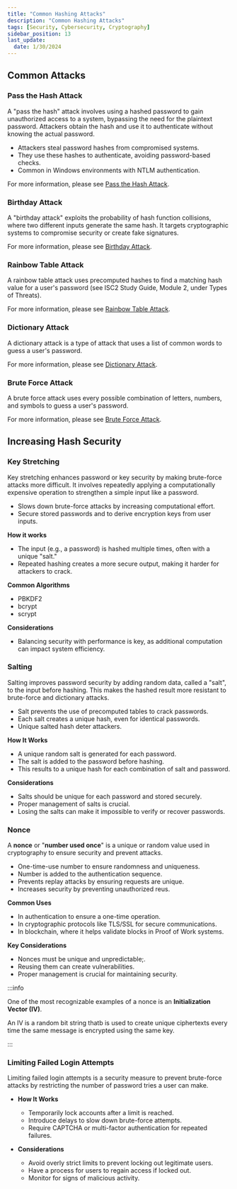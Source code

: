 ```yaml
---
title: "Common Hashing Attacks"
description: "Common Hashing Attacks"
tags: [Security, Cybersecurity, Cryptography]
sidebar_position: 13
last_update:
  date: 1/30/2024
---
```


## Common Attacks 

### Pass the Hash Attack

A "pass the hash" attack involves using a hashed password to gain unauthorized access to a system, bypassing the need for the plaintext password. Attackers obtain the hash and use it to authenticate without knowing the actual password.

- Attackers steal password hashes from compromised systems.
- They use these hashes to authenticate, avoiding password-based checks.
- Common in Windows environments with NTLM authentication.

For more information, please see [Pass the Hash Attack](/docs/007-Cybersecurity/051-List-of-Attacks/002-Cryptographic-Attacks.md#pass-the-hash-attack).

### Birthday Attack

A "birthday attack" exploits the probability of hash function collisions, where two different inputs generate the same hash. It targets cryptographic systems to compromise security or create fake signatures.

For more information, please see [Birthday Attack](/docs/007-Cybersecurity/051-List-of-Attacks/001-Password-Attacks.md#birthday-attack).

### Rainbow Table Attack 

A rainbow table attack uses precomputed hashes to find a matching hash value for a user's password (see ISC2 Study Guide, Module 2, under Types of Threats). 

For more information, please see [Rainbow Table Attack](/docs/007-Cybersecurity/051-List-of-Attacks/002-Cryptographic-Attacks.md#rainbow-table-attack).

### Dictionary Attack 

A dictionary attack is a type of attack that uses a list of common words to guess a user's password. 

For more information, please see [Dictionary Attack](/docs/007-Cybersecurity/051-List-of-Attacks/001-Password-Attacks.md#dictionary-attack).

### Brute Force Attack 

A brute force attack uses every possible combination of letters, numbers, and symbols to guess a user's password.

For more information, please see [Brute Force  Attack](/docs/007-Cybersecurity/051-List-of-Attacks/001-Password-Attacks.md#brute-force-attack).


## Increasing Hash Security 

### Key Stretching 

Key stretching enhances password or key security by making brute-force attacks more difficult. It involves repeatedly applying a computationally expensive operation to strengthen a simple input like a password.

- Slows down brute-force attacks by increasing computational effort.
- Secure stored passwords and to derive encryption keys from user inputs.
  
**How it works**

  - The input (e.g., a password) is hashed multiple times, often with a unique "salt."
  - Repeated hashing creates a more secure output, making it harder for attackers to crack.
  
**Common Algorithms**

  - PBKDF2
  - bcrypt
  - scrypt
  
**Considerations**

  - Balancing security with performance is key, as additional computation can impact system efficiency.

### Salting 

Salting improves password security by adding random data, called a "salt", to the input before hashing. This makes the hashed result more resistant to brute-force and dictionary attacks.

- Salt prevents the use of precomputed tables to crack passwords.
- Each salt creates a unique hash, even for identical passwords.
- Unique salted hash deter attackers.
  
  
**How It Works**

- A unique random salt is generated for each password.
- The salt is added to the password before hashing.
- This results to a unique hash for each combination of salt and password.

**Considerations**

- Salts should be unique for each password and stored securely.
- Proper management of salts is crucial.
- Losing the salts can make it impossible to verify or recover passwords.

### Nonce 

A **nonce** or  "**number used once**" is a unique or random value used in cryptography to ensure security and prevent attacks. 

- One-time-use number to ensure randomness and uniqueness.
- Number is added to the authentication sequence.
- Prevents replay attacks by ensuring requests are unique.
- Increases security by preventing unauthorized reus.

**Common Uses**

- In authentication to ensure a one-time operation.
- In cryptographic protocols like TLS/SSL for secure communications.
- In blockchain, where it helps validate blocks in Proof of Work systems.
  
**Key Considerations**

- Nonces must be unique and unpredictable;.
- Reusing them can create vulnerabilities.
- Proper management is crucial for maintaining security.

:::info

One of the most recognizable examples of a nonce is an **Initialization Vector (IV)**.

An IV is a random bit string thatb is used to create unique ciphertexts every time the same message is encrypted using the same key.

:::

### Limiting Failed Login Attempts 

Limiting failed login attempts is a security measure to prevent brute-force attacks by restricting the number of password tries a user can make.
  
- **How It Works**

  - Temporarily lock accounts after a limit is reached.
  - Introduce delays to slow down brute-force attempts.
  - Require CAPTCHA or multi-factor authentication for repeated failures.
  
- **Considerations**

  - Avoid overly strict limits to prevent locking out legitimate users.
  - Have a process for users to regain access if locked out.
  - Monitor for signs of malicious activity.
